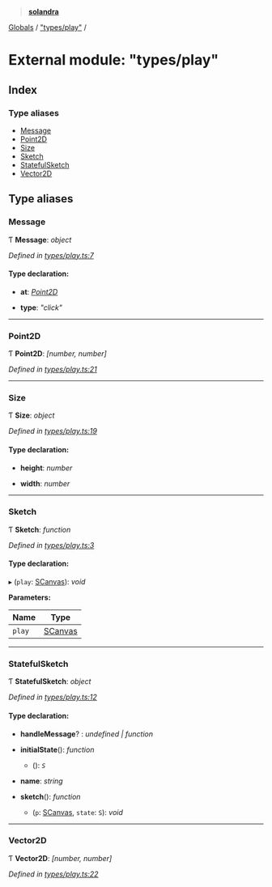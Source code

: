 > **[solandra](../README.md)**

[Globals](../README.md) / ["types/play"](_types_play_.md) /

# External module: "types/play"

## Index

### Type aliases

* [Message](_types_play_.md#message)
* [Point2D](_types_play_.md#point2d)
* [Size](_types_play_.md#size)
* [Sketch](_types_play_.md#sketch)
* [StatefulSketch](_types_play_.md#statefulsketch)
* [Vector2D](_types_play_.md#vector2d)

## Type aliases

###  Message

Ƭ **Message**: *object*

*Defined in [types/play.ts:7](https://github.com/jamesporter/solandra/blob/57eddd7/src/lib/types/play.ts#L7)*

#### Type declaration:

* **at**: *[Point2D](_types_play_.md#point2d)*

* **type**: *"click"*

___

###  Point2D

Ƭ **Point2D**: *[number, number]*

*Defined in [types/play.ts:21](https://github.com/jamesporter/solandra/blob/57eddd7/src/lib/types/play.ts#L21)*

___

###  Size

Ƭ **Size**: *object*

*Defined in [types/play.ts:19](https://github.com/jamesporter/solandra/blob/57eddd7/src/lib/types/play.ts#L19)*

#### Type declaration:

* **height**: *number*

* **width**: *number*

___

###  Sketch

Ƭ **Sketch**: *function*

*Defined in [types/play.ts:3](https://github.com/jamesporter/solandra/blob/57eddd7/src/lib/types/play.ts#L3)*

#### Type declaration:

▸ (`play`: [SCanvas](../classes/_scanvas_.scanvas.md)): *void*

**Parameters:**

Name | Type |
------ | ------ |
`play` | [SCanvas](../classes/_scanvas_.scanvas.md) |

___

###  StatefulSketch

Ƭ **StatefulSketch**: *object*

*Defined in [types/play.ts:12](https://github.com/jamesporter/solandra/blob/57eddd7/src/lib/types/play.ts#L12)*

#### Type declaration:

* **handleMessage**? : *undefined | function*

* **initialState**(): *function*

  * (): *`S`*

* **name**: *string*

* **sketch**(): *function*

  * (`p`: [SCanvas](../classes/_scanvas_.scanvas.md), `state`: `S`): *void*

___

###  Vector2D

Ƭ **Vector2D**: *[number, number]*

*Defined in [types/play.ts:22](https://github.com/jamesporter/solandra/blob/57eddd7/src/lib/types/play.ts#L22)*